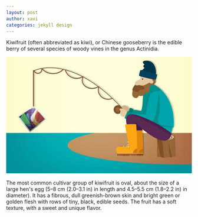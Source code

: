 ```yaml
---
layout: post
author: xavi
categories: jekyll design
---
```

Kiwifruit (often abbreviated as kiwi), or Chinese gooseberry is the edible
berry of several species of woody vines in the genus Actinidia.

<img src="/assets/img/posts/how-to-fetch-images-from-jekyll-post.jpg">

The most common cultivar group of kiwifruit is oval, about the size of a large
hen's egg (5–8 cm (2.0–3.1 in) in length and 4.5–5.5 cm (1.8–2.2 in) in
diameter). It has a fibrous, dull greenish-brown skin and bright green or
golden flesh with rows of tiny, black, edible seeds. The fruit has a soft
texture, with a sweet and unique flavor.